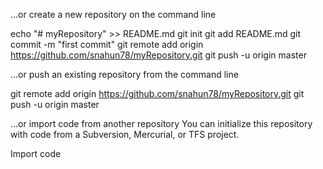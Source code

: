 …or create a new repository on the command line

echo "# myRepository" >> README.md
git init
git add README.md
git commit -m "first commit"
git remote add origin https://github.com/snahun78/myRepository.git
git push -u origin master


…or push an existing repository from the command line

git remote add origin https://github.com/snahun78/myRepository.git
git push -u origin master


…or import code from another repository
You can initialize this repository with code from a Subversion, Mercurial, or TFS project.

Import code
